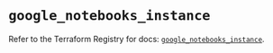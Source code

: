 # `google_notebooks_instance`

Refer to the Terraform Registry for docs: [`google_notebooks_instance`](https://registry.terraform.io/providers/hashicorp/google/6.41.0/docs/resources/notebooks_instance).
